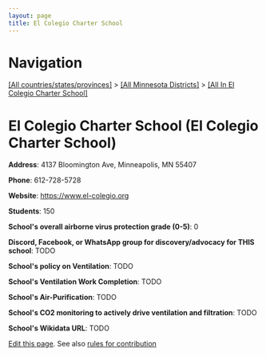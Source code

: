 ```yaml
---
layout: page
title: El Colegio Charter School
---
```

# Navigation

[[All countries/states/provinces]](../../..) > [[All Minnesota Districts]](../..) > [[All In El Colegio Charter School]](..)

# El Colegio Charter School (El Colegio Charter School)

**Address**: 4137 Bloomington Ave, Minneapolis, MN 55407

**Phone**: 612-728-5728

**Website**: <https://www.el-colegio.org>

**Students**: 150

**School's overall airborne virus protection grade (0-5)**: 0

**Discord, Facebook, or WhatsApp group for discovery/advocacy for THIS school**: TODO

**School's policy on Ventilation**: TODO

**School's Ventilation Work Completion**: TODO

**School's Air-Purification**: TODO

**School's CO2 monitoring to actively drive ventilation and filtration**: TODO

**School's Wikidata URL**: TODO


[Edit this page](https://github.com/ventilate-schools/MN/edit/main/./El_Colegio_Charter_School/El_Colegio_Charter_School.md). See also [rules for contribution](../../../contribution-rules/)